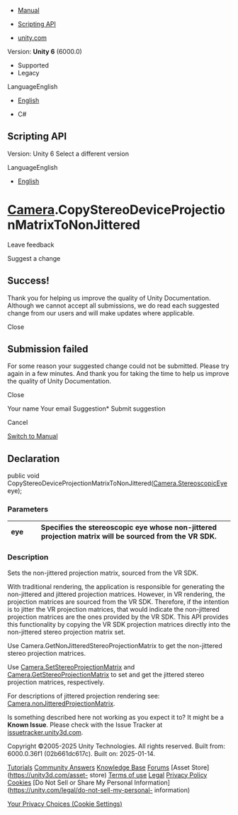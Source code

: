 [ ]()

  * [Manual](../Manual/index.html)
  * [Scripting API](../ScriptReference/index.html)

  * [unity.com](https://unity.com/)

Version: **Unity 6** (6000.0)

  * Supported
  * Legacy

LanguageEnglish

  * [English]()

  * C#

[ ](https://docs.unity3d.com)

## Scripting API

Version: Unity 6 Select a different version

LanguageEnglish

  * [English]()

#  [Camera](Camera.html).CopyStereoDeviceProjectionMatrixToNonJittered

Leave feedback

Suggest a change

## Success!

Thank you for helping us improve the quality of Unity Documentation. Although
we cannot accept all submissions, we do read each suggested change from our
users and will make updates where applicable.

Close

## Submission failed

For some reason your suggested change could not be submitted. Please <a>try
again</a> in a few minutes. And thank you for taking the time to help us
improve the quality of Unity Documentation.

Close

Your name Your email Suggestion* Submit suggestion

Cancel

[Switch to Manual](../Manual/class-Camera.html "Go to Camera Component in the
Manual")

## Declaration

public void
CopyStereoDeviceProjectionMatrixToNonJittered([Camera.StereoscopicEye](Camera.StereoscopicEye.html)
eye);

### Parameters

eye | Specifies the stereoscopic eye whose non-jittered projection matrix will be sourced from the VR SDK.  
---|---  
  
### Description

Sets the non-jittered projection matrix, sourced from the VR SDK.

With traditional rendering, the application is responsible for generating the
non-jittered and jittered projection matrices. However, in VR rendering, the
projection matrices are sourced from the VR SDK. Therefore, if the intention
is to jitter the VR projection matrices, that would indicate the non-jittered
projection matrices are the ones provided by the VR SDK. This API provides
this functionality by copying the VR SDK projection matrices directly into the
non-jittered stereo projection matrix set.  
  
Use Camera.GetNonJitteredStereoProjectionMatrix to get the non-jittered stereo
projection matrices.  
  
Use [Camera.SetStereoProjectionMatrix](Camera.SetStereoProjectionMatrix.html)
and [Camera.GetStereoProjectionMatrix](Camera.GetStereoProjectionMatrix.html)
to set and get the jittered stereo projection matrices, respectively.  
  
For descriptions of jittered projection rendering see:
[Camera.nonJitteredProjectionMatrix](Camera-nonJitteredProjectionMatrix.html).

Is something described here not working as you expect it to? It might be a
**Known Issue**. Please check with the Issue Tracker at
[issuetracker.unity3d.com](https://issuetracker.unity3d.com).

Copyright ©2005-2025 Unity Technologies. All rights reserved. Built from:
6000.0.36f1 (02b661dc617c). Built on: 2025-01-14.

[Tutorials](https://unity3d.com/learn) [Community
Answers](https://answers.unity3d.com) [Knowledge
Base](https://support.unity3d.com/hc/en-us)
[Forums](https://forum.unity3d.com) [Asset Store](https://unity3d.com/asset-
store) [Terms of use](https://docs.unity3d.com/Manual/TermsOfUse.html)
[Legal](https://unity.com/legal) [Privacy
Policy](https://unity.com/legal/privacy-policy)
[Cookies](https://unity.com/legal/cookie-policy) [Do Not Sell or Share My
Personal Information](https://unity.com/legal/do-not-sell-my-personal-
information)

[Your Privacy Choices (Cookie Settings)](javascript:void\(0\);)

